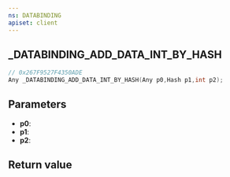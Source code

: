 ```yaml
---
ns: DATABINDING
apiset: client
---
```

## _DATABINDING_ADD_DATA_INT_BY_HASH

```c
// 0x267F9527F4350ADE
Any _DATABINDING_ADD_DATA_INT_BY_HASH(Any p0,Hash p1,int p2);
```


## Parameters
* **p0**:
* **p1**:
* **p2**:

## Return value